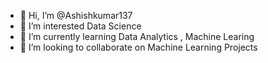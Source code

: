 - 👋 Hi, I’m @Ashishkumar137
- 👀 I’m interested Data Science
- 🌱 I’m currently learning Data Analytics , Machine Learing 
- 💞️ I’m looking to collaborate on Machine Learning Projects


<!---
Ashishkumar137/Ashishkumar137 is a ✨ special ✨ repository because its `README.md` (this file) appears on your GitHub profile.
You can click the Preview link to take a look at your changes.
--->
